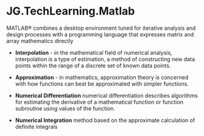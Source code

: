 # JG.TechLearning.Matlab

MATLAB® combines a desktop environment tuned for iterative analysis and design 
processes with a programming language that expresses matrix and array mathematics directly



* __Interpolation__ - in the mathematical field of numerical analysis, interpolation is a type of estimation, a method of constructing new data points within the range of a discrete set of known data points.

* __Approximation__ - in mathematics, approximation theory is concerned with how functions can best be approximated with simpler functions.

* __Numerical Differentiation__ numerical differentiation describes algorithms for estimating the derivative of a mathematical function or function subroutine using values of the function.

* __Numerical Integration__  method based on the approximate calculation of definite integrals
